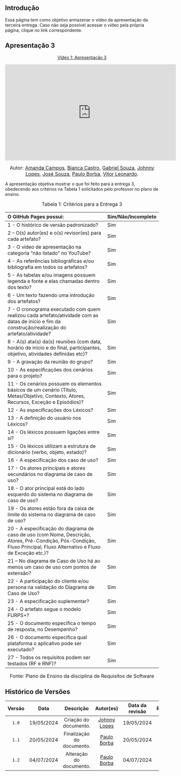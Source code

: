 ## Introdução

Essa página tem como objetivo armazenar o vídeo da apresentação da terceira entrega. Caso não seja possível acessar o vídeo pela própria página, clique no link correspondente.

## Apresentação 3
<div align="center">
<p style="text-align: center"><a href="" target="blanket">Vídeo 1: Apresentação 3</a></p>
</div>

<p style="text-align: center"><iframe width="560" height="315" src="https://www.youtube.com/embed/xO8rkmWE1UQ?si=e1SMyMRXFIJrgfjl" title="YouTube video player" frameborder="0" allow="accelerometer; autoplay; clipboard-write; encrypted-media; gyroscope; picture-in-picture; web-share" referrerpolicy="strict-origin-when-cross-origin" allowfullscreen></iframe></p>

<font size="3"><p style="text-align: center">Autor: [Amanda Campos](https://github.com/acamposs), [Bianca Castro](https://github.com/BiancaPatrocinio7), [Gabriel Souza](https://github.com/GabrielMS00), [Johnny Lopes](https://github.com/JohnnyLopess), [José Souza](https://github.com/JoseFilipi), [Paulo Borba](https://github.com/paulohborba), [Vitor Leonardo](https://github.com/vitorfleonardo).</p></font>


A apresentação objetiva mostrar o que foi feito para a entrega 3, obedecendo aos critérios na Tabela 1 solicitados pelo professor no plano de ensino.

<font size="3"><p style="text-align: center">Tabela 1: Critérios para a Entrega 3</p></font>

|O GitHub Pages possui:   | Sim/Não/Incompleto|
|:-- | :--|
| 1 - O histórico de versão padronizado? | Sim |
| 2 – O(s) autor(es) e o(s) revisor(es) para cada artefato? | Sim |
| 3 - O vídeo de apresentação na categoria “não listado” no YouTube? | Sim |
| 4 - As referências bibliográficas e/ou bibliografia em todos os artefatos? | Sim |
| 5 - As tabelas e/ou imagens possuem legenda e fonte e elas chamadas dentro dos texto? | Sim |
| 6 - Um texto fazendo uma introdução dos artefatos? | Sim |
| 7 - O cronograma executado com quem realizou cada artefato/atividade com as datas de início e fim da construção/realização do artefato/atividade? | Sim |
| 8 - A(s) ata(s) da(s) reuniões (com data, horário de início e do final, participantes, objetivo, atividades definidas etc)? | Sim |
| 9 - A gravação da reunião do grupo? | Sim |
| 10 - As especificações dos cenários para o projeto? | Sim |
| 11 - Os cenários possuem os elementos básicos de um cenário (Título, Metas/Objetivo, Contexto, Atores, Recursos, Exceção e Episódios)? | Sim |
| 12 - As especificações dos Léxicos? | Sim |
| 13 - A definição do usuário nos Léxicos? | Sim |
| 14 - Os léxicos possuem ligações entre si? | Sim |
| 15 - Os léxicos utilizam a estrutura de dicionário (verbo, objeto, estado)? | Sim |
| 16 - A especificação dos caso de uso? | Sim |
| 17 - Os atores principais e atores secundários no diagrama de caso de uso? | Sim |
| 18 - O ator principal está do lado esquerdo do sistema no diagrama de caso de uso? | Sim |
| 19 - Os atores estão fora da caixa de limite do sistema no diagrama de caso de uso? | Sim |
| 20 - A especificação do diagrama de caso de uso (com Nome, Descrição, Atores, Pré-Condição, Pós-Condição, Fluxo Principal, Fluxo Alternativo e Fluxo de Exceção etc.)? | Sim |
| 21 – No diagrama de Caso de Uso há ao menos um caso de uso com pontos de extensão? | Sim |
| 22 - A participação do cliente e/ou persona na validação do Diagrama de Caso de Uso? | Sim |
| 23 - A especificação suplementar? | Sim |
| 24 - O artefato segue o modelo FURPS+? | Sim |
| 25 - O documento especifica o tempo de resposta, no Desempenho? | Sim |
| 26 - O documento especifica qual plataforma o aplicativo pode ser executado? | Sim |
| 27 - Todos os requisitos podem ser testados (RF e RNF)? | Sim |


<font size="3"><p style="text-align: center">Fonte: Plano de Ensino da disciplina de Requisitos de Software</p></font>

## Histórico de Versões

| Versão | Data | Descrição | Autor(es) | Data da revisão | Revisor(es) |
| :--: | :--: | :--: | :--: | :--: | :--: |
|`1.0` | 19/05/2024 | Criação do documento. |[Johnny Lopes](https://github.com/JohnnyLopess) | 19/05/2024 |  [Bianca Castro](https://github.com/BiancaPatrocinio7) |
|`1.1` | 20/05/2024 | Finalização do documento. |[Paulo Borba](https://github.com/paulohborba) | 20/05/2024 | [Amanda Campos](https://github.com/acamposs) |
|`1.2` | 04/07/2024 | Alteração do documento. |[Paulo Borba](https://github.com/paulohborba) | 04/07/2024 | [Amanda Campos](https://github.com/acamposs)|